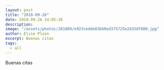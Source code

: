 ```yaml
---
layout: post
title: "2018-09-26"
date: 2018-09-26 14:05:26
description: 
image: "/assets/photos/201809/e923cedde83bb0ed375725e2435df800.jpg"
author: Elise Plain
excerpt: Buenas citas
tags: 
  - all
---
```


Buenas citas
<p></p>

